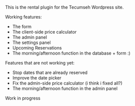 This is the rental plugin for the Tecumseh Wordpress site.

Working features:
- The form
- The client-side price calculator
- The admin panel
- The settings panel
- Upcoming Reservations 
- The morning/afternoon function in the database + form  :)

Features that are not working yet:
- Stop dates that are already reserved
- Improve the date picker
- Fix the admin-side price calculator (i think i fixed all?)
- The morning/afternoon function in the admin panel

Work in progress
